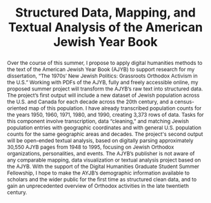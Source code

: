 ---
done: false
pid: g2022binyamini
title: Structured Data, Mapping, and Textual Analysis of the American Jewish Year
  Book
subtitle:
category: Grad Fellowship Project
cohort_year: '2022'
abstract: 'Over the course of this summer, I propose to apply digital humanities methods
  to the text of the American Jewish Year Book (AJYB) to support research for my dissertation,
  “The 1970s’ New Jewish Politics: Grassroots Orthodox Activism in the U.S.” Working
  with PDFs of the AJYB, fully and freely accessible online, my proposed summer project
  will transform the AJYB’s raw text into structured data. The project’s first output
  will include a new dataset of Jewish population across the U.S. and Canada for each
  decade across the 20th century, and a census-oriented map of this population. I
  have already transcribed population counts for the years 1950, 1960, 1971, 1980,
  and 1990, creating 3,373 rows of data.  Tasks for this component involve transcription,
  data “cleaning,” and matching Jewish population entries with geographic coordinates
  and with general U.S. population counts for the same geographic areas and decades.
  The project''s second output will be open-ended textual analysis, based on digitally
  parsing approximately 30,550 AJYB pages from 1948 to 1995, focusing on Jewish Orthodox
  organizations, personalities, and events. The AJYB’s publisher is not aware of any
  comparable mapping, data visualization or textual analysis project based on the
  AJYB. With the support of the Digital Humanities Graduate Student Summer Fellowship,
  I hope to make the AYJB’s demographic information available to scholars and the
  wider public for the first time as structured clean data, and to gain an unprecedented
  overview of Orthodox activities in the late twentieth century.'
limerick:
pis:
- binyamini
link:
local_image:
original_img:
layout: project
---